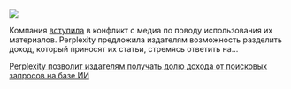 <!--2025-08-25 14:38:57-->
<div class="yb">
  <div class="rss habr"><img src="https://habrastorage.org/getpro/habr/upload_files/9da/5b0/b59/9da5b0b59f48acb7ca0181b7c0a7f1fa.png" /><p>Компания <a href="https://www.bloomberg.com/news/articles/2025-08-25/perplexity-to-let-publishers-share-in-revenue-from-ai-searches?srnd=phx-ai" rel="noopener noreferrer nofollow">вступила</a> в конфликт с медиа по поводу использования их материалов. Perplexity предложила издателям возможность разделить доход, который приносят их статьи, стремясь ответить на... <p class="titl"><a href="https://habr.com/ru/companies/technokratos/news/940600/?utm_source=habrahabr&utm_medium=rss&utm_campaign=940600">Perplexity позволит издателям получать долю дохода от поисковых запросов на базе ИИ</a></p></div>
</div>

